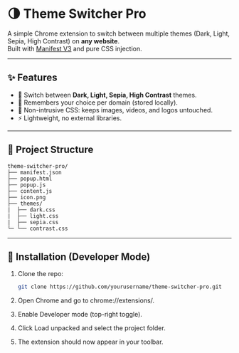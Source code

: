 # 🌗 Theme Switcher Pro

A simple Chrome extension to switch between multiple themes (Dark, Light, Sepia, High Contrast) on **any website**.  
Built with [Manifest V3](https://developer.chrome.com/docs/extensions/mv3/) and pure CSS injection.

---

## ✨ Features
- 🔄 Switch between **Dark, Light, Sepia, High Contrast** themes.
- 💾 Remembers your choice per domain (stored locally).
- 🎨 Non-intrusive CSS: keeps images, videos, and logos untouched.
- ⚡ Lightweight, no external libraries.

---

## 📂 Project Structure
```
theme-switcher-pro/
├── manifest.json
├── popup.html
├── popup.js
├── content.js
├── icon.png
├── themes/
|  ├── dark.css
|  ├── light.css
|  ├── sepia.css
└─ └── contrast.css
```
---

## 🚀 Installation (Developer Mode)

1. Clone the repo:
   ```bash
   git clone https://github.com/yourusername/theme-switcher-pro.git
2. Open Chrome and go to chrome://extensions/.

3. Enable Developer mode (top-right toggle).

4. Click Load unpacked and select the project folder.

5. The extension should now appear in your toolbar.

